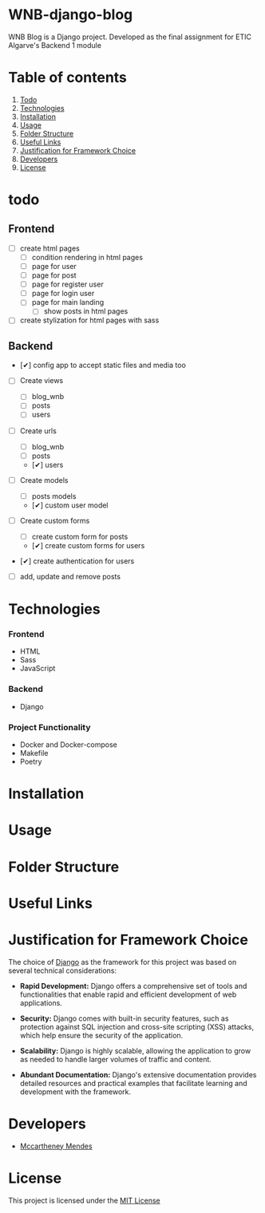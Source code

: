 # WNB-django-blog
WNB Blog is a Django project. Developed as the final assignment for ETIC Algarve's Backend 1 module 

# Table of contents

1. [Todo](#todo)
2. [Technologies](#technologies)
3. [Installation](#installation)
4. [Usage](#usage)
5. [Folder Structure](#folder-structure)
6. [Useful Links](#useful-links)
7. [Justification for Framework Choice](#justification-for-framework-choice)
8. [Developers](#developers)
9. [License](#license)

# todo

## Frontend
- [ ] create html pages
    - [ ] condition rendering in html pages
    - [ ] page for user
    - [ ] page for post
    - [ ] page for register user
    - [ ] page for login user
    - [ ] page for main landing
        - [ ] show posts in html pages

- [ ] create stylization for html pages with sass

## Backend 
- [✔] config app to accept static files and media too

- [ ] Create views
    - [ ] blog_wnb
    - [ ] posts
    - [ ] users

- [ ] Create urls 
    - [ ] blog_wnb
    - [ ] posts
    - [✔] users

- [ ] Create models 
    - [ ] posts models
    - [✔] custom user model

- [ ] Create custom forms 
    - [ ] create custom form for posts
    - [✔] create custom forms for users

- [✔] create authentication for users

- [ ] add, update and remove posts

# Technologies

### Frontend
- HTML
- Sass
- JavaScript

### Backend
- Django

### Project Functionality
- Docker and Docker-compose
- Makefile
- Poetry

# Installation

# Usage

# Folder Structure

# Useful Links

# Justification for Framework Choice

The choice of [Django](link-to-django-website) as the framework for this project was based on several technical considerations:

- **Rapid Development:** Django offers a comprehensive set of tools and functionalities that enable rapid and efficient development of web applications.
  
- **Security:** Django comes with built-in security features, such as protection against SQL injection and cross-site scripting (XSS) attacks, which help ensure the security of the application.

- **Scalability:** Django is highly scalable, allowing the application to grow as needed to handle larger volumes of traffic and content.

- **Abundant Documentation:** Django's extensive documentation provides detailed resources and practical examples that facilitate learning and development with the framework.


# Developers
- [Mccartheney Mendes](https://github.com/mccartheney)

# License
This project is licensed under the [MIT License](/LICENSE)